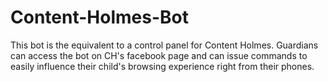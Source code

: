 # Content-Holmes-Bot

This bot is the equivalent to a control panel for Content Holmes. Guardians can access the bot on CH's facebook page and can issue commands to easily influence their child's browsing experience right from their phones.
